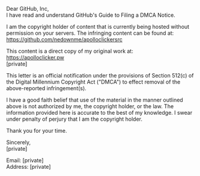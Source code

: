 Dear GitHub, Inc,  
I have read and understand GitHub's Guide to Filing a DMCA Notice.

I am the copyright holder of content that is currently being hosted without permission on your servers. The infringing content can be found at:  
https://github.com/nedownme/apolloclickersrc

This content is a direct copy of my original work at:  
https://apolloclicker.pw  
[private]

This letter is an official notification under the provisions of Section 512(c) of the Digital Millennium Copyright Act ("DMCA") to effect removal of the above-reported infringement(s).

I have a good faith belief that use of the material in the manner outlined above is not authorized by me, the copyright holder, or the law. The information provided here is accurate to the best of my knowledge. I swear under penalty of perjury that I am the copyright holder.

Thank you for your time.

Sincerely,  
[private]

Email: [private]  
Address: [private]
